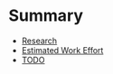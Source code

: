 # Summary
- [Research](./research.md)
- [Estimated Work Effort](./estimated-work-effort.md)
- [TODO](./todo.md)
